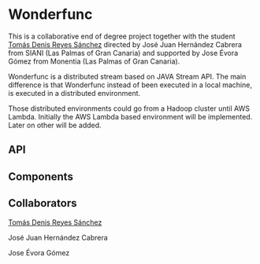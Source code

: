 # Wonderfunc

This is a collaborative end of degree project together with the student [Tomás Denis Reyes Sánchez](https://github.com/toderesa97) directed by José Juan Hernández Cabrera from SIANI (Las Palmas of Gran Canaria) and supported by Jose Évora Gómez from Monentia (Las Palmas of Gran Canaria).

Wonderfunc is a distributed stream based on JAVA Stream API. The main difference is that Wonderfunc instead of been executed in a local machine, is executed in a distributed environment.

Those distributed environments could go from a Hadoop cluster until AWS Lambda. Initially the AWS Lambda based environment will be implemented. Later on other will be added.

## API


## Components


## Collaborators

[Tomás Denis Reyes Sánchez](https://github.com/toderesa97)

José Juan Hernández Cabrera

Jose Évora Gómez